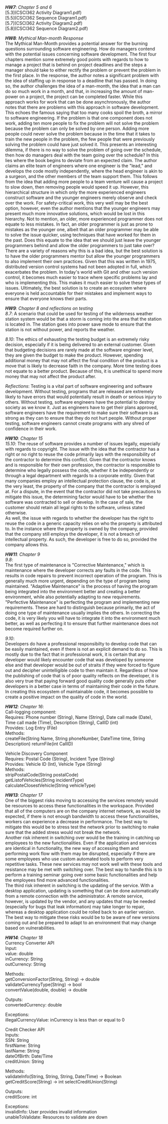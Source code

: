 _**HW7**: Chapter 5 and 6_  
[5.3](CSCI362 Activity Diagram1.pdf)  
[5.5](CSCI362 Sequence Diagram1.pdf)  
[5.7](CSCI362 Activity Diagram2.pdf)  
[5.8](CSCI362 Sequence Diagram2.pdf)  

_**HW8**: Mythical Man-month Response_  
The Mythical Man-Month provides a potential answer for the 
burning questions surrounding software engineering. How do
managers contend with the potential issues concerning software
development. The first four chapters mention some extremely good
points with regards to how to manage a project that is behind on 
project deadlines and the steps a manager should take to either
rectify the problem or prevent the problem in the first place. In the
response, the author notes a significant problem with the idea of
staffing up in response to a deadline that has passed. In doing so,
the author challenges the idea of a man-month, the idea that a man
can do so much work in a month, and that, in increasing the amount of
man-power on a project, the project can be completed faster. While
this approach works for work that can be done asynchronously, the author
notes that there are problems with this approach in software development.
This echoes the famous saying that too many cooks spoil the broth, 
a mirror to software engineering. If the problem is that one component
does not work, adding ten more people to fix the problem will not solve
the problem because the problem can only be solved by one person.
Adding more people could never solve the problem because in the 
time that it takes to train the new people in the problem, the few people
that were previously solving the problem could have just solved it.
This presents an interesting dilemma, if there is no way to solve the
problem of going over the schedule, then how do managers deal with
the team going over the schedule? In this lies where the book begins
to deviate from an expected claim. The author claims an elite team of
engineers where one engineer is the "lead," and develops the code
mostly independently, where the head engineer is akin to a surgeon, and 
the other members of the team support them. This follows from
the idea that adding more people to a team venture will cause a 
project to slow down, then removing people would speed it up. However, 
this hierarchical structure in which only the more experienced 
engineers construct software and the younger engineers merely observe 
and check over the work. For safety-critical work, this very well may 
be the best option, however, even the author mentions that the 
younger engineers may present much more innovative solutions, which 
would be lost in this hierarchy. Not to mention, an older, more 
experienced programmer does not equate to less mistakes. In fact, an older
programmer is just as prone to mistakes as the younger one, albeit that 
an older programmer may be able to solve the issue quicker, using 
techniques that have worked for them in the past. Does this equate to
the idea that we should just leave the younger programmers behind and 
allow the older programmers to just take over? There are a variety of 
reasons why this is a bad idea, but the best solution is to have 
the older programmers mentor but allow the younger programmers to also
implement their own practices. Given that this was written in 1975, 
distributed version control systems had not been adopted in full, which
exacerbates the problem. In today's world with Git and other such version
control, it becomes much easier to trace where specific problems lay and
who is implementing this. This makes it much easier to solve these types 
of issues. Ultimately, the best solution is to create an ecosystem where
everyone is held accountable for their mistakes and implement ways to 
ensure that everyone knows their parts.  

_**HW9**: Chapter 8 and reflections on testing_  
_8.7_: A scenario that could be used for testing of the wilderness weather 
station system would be that a storm is coming into the area that the 
station is located in. The station goes into power save mode to ensure 
that the station is not without power, and reports the weather.  

_8.10_: The ethics of exhausting the testing budget is an extremely 
risky decision, especially if it is being delivered to an external 
customer. Given that budgeting decisions are rarely made at the software 
engineer level, they are given the budget to make the product. However, 
spending additional money that may not affect the final condition of the 
product is a move that is likely to decrease faith in the company. More 
time testing does not equate to a better product. Because of this, 
it is unethical to spend more money that may not affect the product after.

_Reflections_: Testing is a vital part of software engineering and 
software development. Without testing, programs that are released 
are extremely likely to have errors that would potentially result 
in death or serious injury to others. Without testing, software engineers 
have the potential to destroy society as we know it. Just as engineers 
have to get their plans approved, software engineers have the 
requirement to make sure their software is as strong as they can to ensure 
that they do not hurt people. Without proper testing, software engineers 
cannot create programs with any shred of confidence in their work.

_**HW10**: Chapter 15_  
_15.10_: The reuse of software provides a number of issues legally, 
especially with regards to copyright. The issue with the idea that the 
contractor has a right or no right to reuse the code primarily lays with 
the responsibility of the contractor to determine this conflict. 
Given that the contractor knows and is responsible for their own 
profession, the contractor is responsible to determine who legally 
possess the code, whether it be independently or through a legal 
department with regards to a corporate entity. Given that many 
companies employ an intellectual protection clause, the code is, at the 
very least, the property of the company that the contractor is 
employed at. For a dispute, in the event that the contractor did not 
take precautions to mitigate this issue, the determining factor would have 
to be whether the software was contracted to sell or develop. In the case 
of sale, the customer should retain all legal rights to the software, 
unless stated otherwise.  
As well, the issue with regards to whether the developer has the right 
to reuse the code in a generic capacity relies on who the property 
is attributed to. In the instance where the property is owned by the 
company, provided that the company still employs the developer, it is 
not a breach of intellectual property. As such, the developer is free 
to do so, provided the company allows this.  

_**HW11**: Chapter 9_  
_9.8_:  
The first type of maintenance is "Corrective Maintenance," which 
is maintenance where the developer corrects any faults in the code. This 
results in code repairs to prevent incorrect operation of the program. 
This is generally much more urgent, depending on the type of program 
being maintained. "Adaptive Maintenance" is the process of having the 
program being integrated into the environment better and creating 
a better environment, while also potentially adapting to new requirements. 
"Perfective Maintenance" is perfecting the program and implementing new 
requirements. These are hard to distinguish because primarily, the act of 
doing one type of maintenance usually implies the others. In correcting 
the code, it is very likely you will have to integrate it into the 
environment much better, as well as perfecting it to ensure that further 
maintenance does not become required further on.  

_9.10_:  
Developers do have a professional responsibilty to develop code that can 
be easily maintained, even if there is not an explicit demand to do so. 
This is mostly due to the fact that in professional work, it is 
certain that any developer would likely encounter code that was developed 
by someone else and that developer would be out of straits if they were 
forced to figure out and decipher unintelligible code to then maintain it. 
Regardless of how the publishing of code that is of poor quality reflects 
on the developer, it is also very true that paying forward good quality 
code generally puts other developers in a better case in terms of 
maintaining their code in the future. In creating this ecosystem of 
maintainable code, it becomes possible to create a positive impact on 
the quality of code in the world.  

_**HW12**: Chapter 16_:  
Call-logging component:  
Requires: Phone number (String), Name (String), Date call made (Date), 
Time call made (Time), Description (String), CallID (int)  
Provides: Log Entry (File)  
Methods:  
createFile(String Name, String phoneNumber, DateTime time, String Description)
returnFile(int CallID)  

Vehicle Discovery Component  
Requires: Postal Code (String), Incident Type (String)  
Provides: Vehicle ID (Int), Vehicle Type (String)  
Methods:  
stripPostalCode(String postalCode)  
getListofVehicles(String incidentType)  
calculateClosestVehicle(String vehicleType)  

_**HW13**: Chapter 17_  
One of the biggest risks moving to accessing the services remotely would 
be resources to access these functionalities in the workspace. Provided 
that all of the computers are on the company internet network, as would 
be expected, if there is not enough bandwidth to access these 
functionalities, workers can experience a decrease in performance. The 
best way to mitigate this would be to stress test the network prior to 
switching to make sure that the added stress would not break the 
network.   
Another risk inherent in switching over would be the training in catching 
up employees to the new functionalities. Even if the application and 
services are identical in functionality, the new way of accessing them and 
performing work flow with them may be disrupted, especially if there are 
some employees who use custom automated tools to perform very repetitive 
tasks. These new services may not work well with these tools and 
resistance may be met with switching over. The best way to handle this is 
to perform a training seminar going over some basic functionalities and 
help the employees find more advanced functionalities.  
The third risk inherent in switching is the updating of the service. With 
a desktop application, updating is something that can be done 
automatically from a remote connection with the administrator. A remote 
service, however, is updated by the vendor, and any updates that may be 
needed (especially for bugs that leak information) may take longer to 
repair, whereas a desktop application could be rolled back to an earlier 
version. The best way to mitigate these risks would be to be aware of 
new versions coming out and be prepared to adapt to an environment that 
may change based on vulnerabilities.  

_**HW14**: Chapter 18_  
Currency Converter API  
Input:   
value: double  
inCurrency: String  
outCurrency: String  

Methods:  
getConversionFactor(String, String) -> double  
validateCurrencyType(String) -> bool  
convertValue(double, double) -> double  

Outputs:  
convertedCurrency: double  

Exceptions:  
illegalCurrencyValue: inCurrency is less than or equal to 0  

Credit Checker API  
Inputs:  
SSN: String  
firstName: String  
lastName: String  
dateOfBirth: Date/Time  
creditUnion: String

Methods:  
validateInfo(String, String, String, Date/Time) -> Boolean  
getCreditScore(String) -> int
selectCreditUnion(String)  

Outputs:  
creditScore: int  

Exceptions:  
invalidInfo: User provides invalid information  
unableToValidate: Resources to validate are down  
